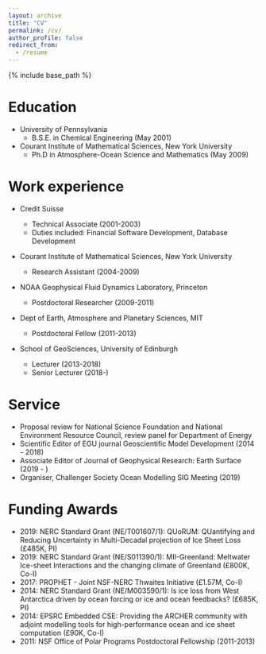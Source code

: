 ```yaml
---
layout: archive
title: "CV"
permalink: /cv/
author_profile: false
redirect_from:
  - /resume
---
```


{% include base_path %}

Education
======
* University of Pennsylvania 
  * B.S.E. in Chemical Engineering (May 2001)
* Courant Institute of Mathematical Sciences, New York University
  * Ph.D in Atmosphere-Ocean Science and Mathematics (May 2009)

Work experience
======
* Credit Suisse
  * Technical Associate (2001-2003)
  * Duties included: Financial Software Development, Database Development

* Courant Institute of Mathematical Sciences, New York University
  * Research Assistant (2004-2009)

* NOAA Geophysical Fluid Dynamics Laboratory, Princeton
  * Postdoctoral Researcher (2009-2011)

* Dept of Earth, Atmosphere and Planetary Sciences, MIT
  * Postdoctoral Fellow (2011-2013)
  
* School of GeoSciences, University of Edinburgh
  * Lecturer (2013-2018)
  * Senior Lecturer (2018-)
  
Service 
======
* Proposal review for National Science Foundation and National Environment Resource Council, review panel for Department of Energy
* Scientific Editor of EGU journal Geoscientific Model Development (2014 - 2018)
* Associate Editor of Journal of Geophysical Research: Earth Surface (2019 - )
* Organiser, Challenger Society Ocean Modelling SIG Meeting (2019)

Funding Awards
======
* 2019: NERC Standard Grant (NE/T001607/1): QUoRUM: QUantifying and Reducing Uncertainty in Multi-Decadal projection of Ice Sheet Loss (£485K, PI)
* 2019: NERC Standard Grant (NE/S011390/1): MII-Greenland: Meltwater Ice-sheet Interactions and the changing climate of Greenland (£800K, Co-I)
* 2017: PROPHET - Joint NSF-NERC Thwaites Initiative (£1.57M, Co-I)
* 2014: NERC Standard Grant (NE/M003590/1): Is ice loss from West Antarctica driven by ocean forcing or ice and ocean feedbacks? (£685K, PI)
* 2014: EPSRC Embedded CSE: Providing the ARCHER community with adjoint modelling tools for high-performance ocean and ice sheet computation (£90K, Co-I)
* 2011: NSF Office of Polar Programs Postdoctoral Fellowship (2011-2013)

